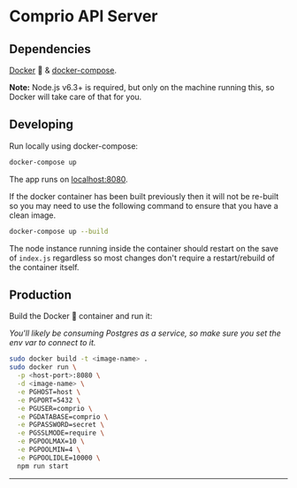 # Comprio API Server

## Dependencies

[Docker](https://docs.docker.com/engine/installation/) :whale: & [docker-compose](https://docs.docker.com/compose/install/).

**Note:** Node.js v6.3+ is required, but only on the machine running this, so Docker will take care of that for you.

## Developing

Run locally using docker-compose:

```bash
docker-compose up
```

The app runs on [localhost:8080](http://localhost:8080).

If the docker container has been built previously then it will not be re-built so you may need to use the following command to ensure that you have a clean image.

```bash
docker-compose up --build
```

The node instance running inside the container should restart on the save of `index.js` regardless so most changes don't require a restart/rebuild of the container itself.

## Production

Build the Docker :whale: container and run it:

_You'll likely be consuming Postgres as a service, so make sure you set the env var to connect to it._

```bash
sudo docker build -t <image-name> .
sudo docker run \
  -p <host-port>:8080 \
  -d <image-name> \
  -e PGHOST=host \
  -e PGPORT=5432 \
  -e PGUSER=comprio \
  -e PGDATABASE=comprio \
  -e PGPASSWORD=secret \
  -e PGSSLMODE=require \
  -e PGPOOLMAX=10 \
  -e PGPOOLMIN=4 \
  -e PGPOOLIDLE=10000 \
  npm run start
```



--------------------------------------------------------------------------------
